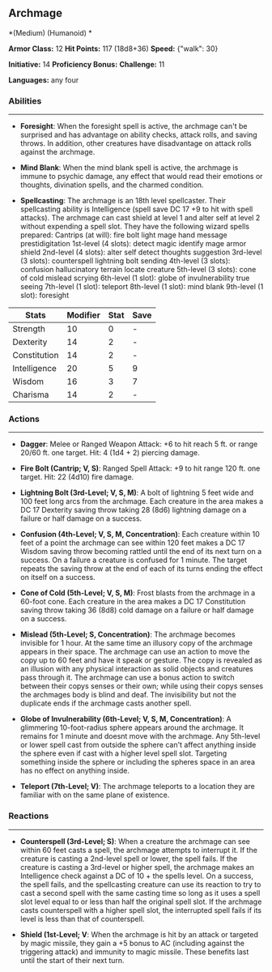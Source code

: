 ## Archmage
*(Medium) (Humanoid) *

**Armor Class:** 12
**Hit Points:** 117 (18d8+36)
**Speed:** {"walk": 30}

**Initiative:** 14
**Proficiency Bonus:**
**Challenge:** 11

**Languages:** any four

### Abilities
 --- 
- **Foresight**: When the foresight spell is active, the archmage can't be surprised and has advantage on ability checks, attack rolls, and saving throws. In addition, other creatures have disadvantage on attack rolls against the archmage.

- **Mind Blank**: When the mind blank spell is active, the archmage is immune to psychic damage, any effect that would read their emotions or thoughts, divination spells, and the charmed condition.

- **Spellcasting**: The archmage is an 18th level spellcaster. Their spellcasting ability is Intelligence (spell save DC 17
 +9 to hit with spell attacks). The archmage can cast shield at level 1 and alter self at level 2 without expending a spell slot. They have the following wizard spells prepared:
 Cantrips (at will): fire bolt
 light
 mage hand
 message
 prestidigitation
 1st-level (4 slots): detect magic
 identify
 mage armor
 shield
 2nd-level (4 slots): alter self
 detect thoughts
 suggestion
 3rd-level (3 slots): counterspell
 lightning bolt
 sending
 4th-level (3 slots): confusion
 hallucinatory terrain
 locate creature
 5th-level (3 slots): cone of cold
 mislead
 scrying
 6th-level (1 slot): globe of invulnerability
 true seeing
 7th-level (1 slot): teleport
 8th-level (1 slot): mind blank
 9th-level (1 slot): foresight



| Stats | Modifier | Stat | Save
| ---- | ---- | ---- | ---- |
| Strength | 10 | 0 | - |
| Dexterity | 14 | 2 | - |
| Constitution | 14 | 2 | - |
| Intelligence | 20 | 5 | 9 |
| Wisdom | 16 | 3 | 7 |
| Charisma | 14 | 2 | - |

### Actions
 --- 
- **Dagger**: Melee or Ranged Weapon Attack: +6 to hit  reach 5 ft. or range 20/60 ft.  one target. Hit: 4 (1d4 + 2) piercing damage.

- **Fire Bolt (Cantrip; V, S)**: Ranged Spell Attack: +9 to hit  range 120 ft.  one target. Hit: 22 (4d10) fire damage.

- **Lightning Bolt (3rd-Level; V, S, M)**: A bolt of lightning 5 feet wide and 100 feet long arcs from the archmage. Each creature in the area makes a DC 17 Dexterity saving throw  taking 28 (8d6) lightning damage on a failure or half damage on a success.

- **Confusion (4th-Level; V, S, M, Concentration)**: Each creature within 10 feet of a point the archmage can see within 120 feet makes a DC 17 Wisdom saving throw  becoming rattled until the end of its next turn on a success. On a failure  a creature is confused for 1 minute. The target repeats the saving throw at the end of each of its turns  ending the effect on itself on a success.

- **Cone of Cold (5th-Level; V, S, M)**: Frost blasts from the archmage in a 60-foot cone. Each creature in the area makes a DC 17 Constitution saving throw  taking 36 (8d8) cold damage on a failure or half damage on a success.

- **Mislead (5th-Level; S, Concentration)**: The archmage becomes invisible for 1 hour. At the same time  an illusory copy of the archmage appears in their space. The archmage can use an action to move the copy up to 60 feet and have it speak or gesture. The copy is revealed as an illusion with any physical interaction  as solid objects and creatures pass through it. The archmage can use a bonus action to switch between their copys senses or their own; while using their copys senses  the archmages body is blind and deaf. The invisibility  but not the duplicate  ends if the archmage casts another spell.

- **Globe of Invulnerability (6th-Level; V, S, M, Concentration)**: A glimmering  10-foot-radius sphere appears around the archmage. It remains for 1 minute and doesnt move with the archmage. Any 5th-level or lower spell cast from outside the sphere can't affect anything inside the sphere  even if cast with a higher level spell slot. Targeting something inside the sphere or including the spheres space in an area has no effect on anything inside.

- **Teleport (7th-Level; V)**: The archmage teleports to a location they are familiar with on the same plane of existence.

### Reactions
 --- 
- **Counterspell (3rd-Level; S)**: When a creature the archmage can see within 60 feet casts a spell, the archmage attempts to interrupt it. If the creature is casting a 2nd-level spell or lower, the spell fails. If the creature is casting a 3rd-level or higher spell, the archmage makes an Intelligence check against a DC of 10 + the spells level. On a success, the spell fails, and the spellcasting creature can use its reaction to try to cast a second spell with the same casting time so long as it uses a spell slot level equal to or less than half the original spell slot. If the archmage casts counterspell with a higher spell slot, the interrupted spell fails if its level is less than that of counterspell.

- **Shield (1st-Level; V**: When the archmage is hit by an attack or targeted by magic missile, they gain a +5 bonus to AC (including against the triggering attack) and immunity to magic missile. These benefits last until the start of their next turn.

